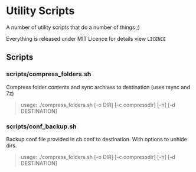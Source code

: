 # Utility Scripts
A number of utility scripts that do a number of things ;)

Everything is released under MIT Licence for details view ```LICENCE```

## Scripts
### scripts/compress_folders.sh
Compress folder contents and sync archives to destination (uses rsync and 7z)
> usage: ./compress_folders.sh [-o DIR] [-c compressdir] [-h] [-d DESTINATION]

### scripts/conf_backup.sh
Backup conf file provided in cb.conf to destination. With options to unhide
dirs.
> usage: ./compress_folders.sh [-o DIR] [-c compressdir] [-h] [-d DESTINATION]

